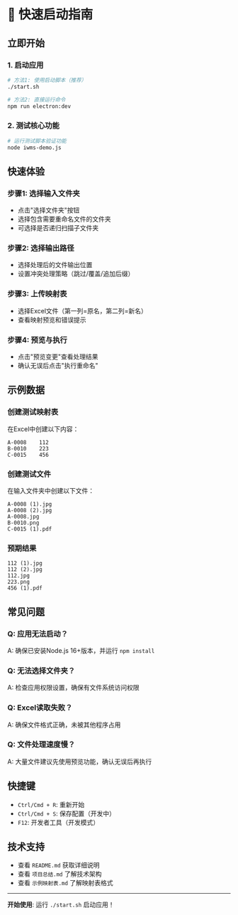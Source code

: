 # 🚀 快速启动指南

## 立即开始

### 1. 启动应用
```bash
# 方法1: 使用启动脚本（推荐）
./start.sh

# 方法2: 直接运行命令
npm run electron:dev
```

### 2. 测试核心功能
```bash
# 运行测试脚本验证功能
node iwms-demo.js
```

## 快速体验

### 步骤1: 选择输入文件夹
- 点击"选择文件夹"按钮
- 选择包含需要重命名文件的文件夹
- 可选择是否递归扫描子文件夹

### 步骤2: 选择输出路径
- 选择处理后的文件输出位置
- 设置冲突处理策略（跳过/覆盖/追加后缀）

### 步骤3: 上传映射表
- 选择Excel文件（第一列=原名，第二列=新名）
- 查看映射预览和错误提示

### 步骤4: 预览与执行
- 点击"预览变更"查看处理结果
- 确认无误后点击"执行重命名"

## 示例数据

### 创建测试映射表
在Excel中创建以下内容：
```
A-0008    112
B-0010    223
C-0015    456
```

### 创建测试文件
在输入文件夹中创建以下文件：
```
A-0008 (1).jpg
A-0008 (2).jpg
A-0008.jpg
B-0010.png
C-0015 (1).pdf
```

### 预期结果
```
112 (1).jpg
112 (2).jpg
112.jpg
223.png
456 (1).pdf
```

## 常见问题

### Q: 应用无法启动？
A: 确保已安装Node.js 16+版本，并运行 `npm install`

### Q: 无法选择文件夹？
A: 检查应用权限设置，确保有文件系统访问权限

### Q: Excel读取失败？
A: 确保文件格式正确，未被其他程序占用

### Q: 文件处理速度慢？
A: 大量文件建议先使用预览功能，确认无误后再执行

## 快捷键

- `Ctrl/Cmd + R`: 重新开始
- `Ctrl/Cmd + S`: 保存配置（开发中）
- `F12`: 开发者工具（开发模式）

## 技术支持

- 查看 `README.md` 获取详细说明
- 查看 `项目总结.md` 了解技术架构
- 查看 `示例映射表.md` 了解映射表格式

---

**开始使用**: 运行 `./start.sh` 启动应用！
